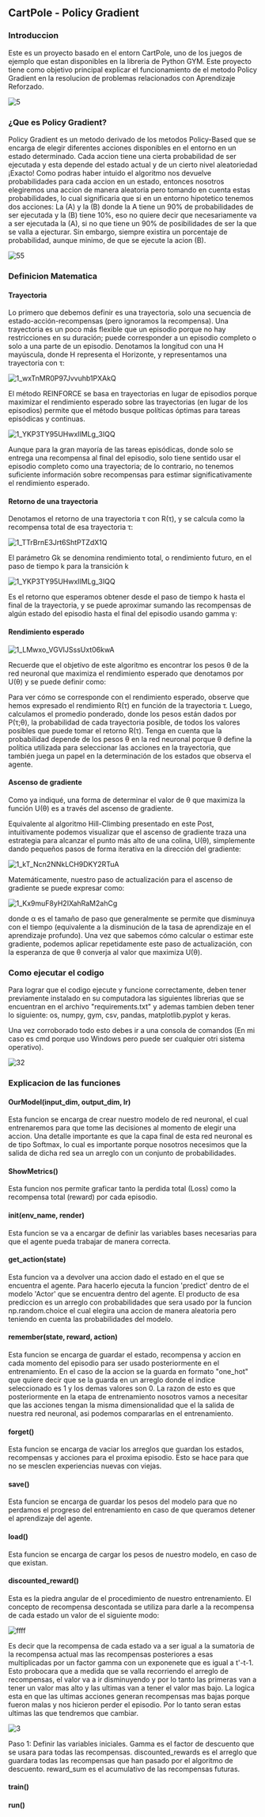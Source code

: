 ## CartPole - Policy Gradient

### Introduccion ###

Este es un proyecto basado en el entorn CartPole, uno de los juegos de ejemplo que estan disponibles en la libreria de Python GYM. Este proyecto tiene como objetivo principal explicar el funcionamiento de el metodo Policy Gradient en la resolucion de problemas relacionados con Aprendizaje Reforzado.

![5](https://user-images.githubusercontent.com/95035101/202281398-5cc3ad67-65c5-4ec1-bf6f-de54e8ae87c8.png)

### ¿Que es Policy Gradient? ###
Policy Gradient es un metodo derivado de los metodos Policy-Based que se encarga de elegir diferentes acciones disponibles en el entorno en un estado determinado. Cada accion tiene una cierta probabilidad de ser ejecutada y esta depende del estado actual y de un cierto nivel aleatoriedad ¡Exacto! Como podras haber intuido el algoritmo nos devuelve probabilidades para cada accion en un estado, entonces nosotros elegiremos una accion de manera aleatoria pero tomando en cuenta estas probabilidades, lo cual significaria que si en un entorno hipotetico tenemos dos acciones: La (A) y la (B) donde la A tiene un 90% de probabilidades de ser ejecutada y la (B) tiene 10%, eso no quiere decir que necesariamente va a ser ejecutada la (A), si no que tiene un 90% de posibilidades de ser la que se valla a ejecturar. Sin embargo, siempre existira un porcentaje de probabilidad, aunque minimo, de que se ejecute la acion (B).

![55](https://user-images.githubusercontent.com/95035101/202281437-99662b10-c5d6-485a-86d1-4aa8fa828fdb.png)

### Definicion Matematica ###

#### Trayectoria ####
Lo primero que debemos definir es una trayectoria, solo una secuencia de estado-acción-recompensas (pero ignoramos la recompensa). Una trayectoria es un poco más flexible que un episodio porque no hay restricciones en su duración; puede corresponder a un episodio completo o solo a una parte de un episodio. Denotamos la longitud con una H mayúscula, donde H representa el Horizonte, y representamos una trayectoria con τ:  

![1_wxTnMR0P97Jvvuhb1PXAkQ](https://user-images.githubusercontent.com/95035101/202324606-bed180c5-4449-45a5-963e-c258f6f969b4.png)

El método REINFORCE se basa en trayectorias en lugar de episodios porque maximizar el rendimiento esperado sobre las trayectorias (en lugar de los episodios) permite que el método busque políticas óptimas para tareas episódicas y continuas.  

![1_YKP3TY95UHwxIlMLg_3IQQ](https://user-images.githubusercontent.com/95035101/202324878-abfb7dbb-125a-402c-a399-f055103ee64d.png)

Aunque para la gran mayoría de las tareas episódicas, donde solo se entrega una recompensa al final del episodio, solo tiene sentido usar el episodio completo como una trayectoria; de lo contrario, no tenemos suficiente información sobre recompensas para estimar significativamente el rendimiento esperado.  

#### Retorno de una trayectoria ####

Denotamos el retorno de una trayectoria τ con R(τ), y se calcula como la recompensa total de esa trayectoria τ:  

![1_TTrBrnE3Jrt6ShtPTZdX1Q](https://user-images.githubusercontent.com/95035101/202324858-4d567bf8-1127-4db9-818c-1af0720a0343.png)

El parámetro Gk se denomina rendimiento total, o rendimiento futuro, en el paso de tiempo k para la transición k  

![1_YKP3TY95UHwxIlMLg_3IQQ](https://user-images.githubusercontent.com/95035101/202325130-c4faeced-a169-4a1b-9eca-2c476350ff45.png)

Es el retorno que esperamos obtener desde el paso de tiempo k hasta el final de la trayectoria, y se puede aproximar sumando las recompensas de algún estado del episodio hasta el final del episodio usando gamma γ:  

#### Rendimiento esperado ####

![1_LMwxo_VGVIJSssUxt06kwA](https://user-images.githubusercontent.com/95035101/202325121-0484e865-6668-4d43-9aec-f711df106849.png)

Recuerde que el objetivo de este algoritmo es encontrar los pesos θ de la red neuronal que maximiza el rendimiento esperado que denotamos por U(θ) y se puede definir como:

Para ver cómo se corresponde con el rendimiento esperado, observe que hemos expresado el rendimiento R(τ) en función de la trayectoria τ. Luego, calculamos el promedio ponderado, donde los pesos están dados por P(τ;θ), la probabilidad de cada trayectoria posible, de todos los valores posibles que puede tomar el retorno R(τ). Tenga en cuenta que la probabilidad depende de los pesos θ en la red neuronal porque θ define la política utilizada para seleccionar las acciones en la trayectoria, que también juega un papel en la determinación de los estados que observa el agente.

#### Ascenso de gradiente ####  

Como ya indiqué, una forma de determinar el valor de θ que maximiza la función U(θ) es a través del ascenso de gradiente.  

Equivalente al algoritmo Hill-Climbing presentado en este Post, intuitivamente podemos visualizar que el ascenso de gradiente traza una estrategia para alcanzar el punto más alto de una colina, U(θ), simplemente dando pequeños pasos de forma iterativa en la dirección del gradiente:  

![1_kT_Ncn2NNkLCH9DKY2RTuA](https://user-images.githubusercontent.com/95035101/202325216-f46a02c5-7bff-4118-bce8-3b62327c8121.png)

Matemáticamente, nuestro paso de actualización para el ascenso de gradiente se puede expresar como:  

![1_Kx9muF8yH2IXahRaM2ahCg](https://user-images.githubusercontent.com/95035101/202325350-ee85e65f-7895-4155-9c21-a05791e7d791.png)

donde α es el tamaño de paso que generalmente se permite que disminuya con el tiempo (equivalente a la disminución de la tasa de aprendizaje en el aprendizaje profundo). Una vez que sabemos cómo calcular o estimar este gradiente, podemos aplicar repetidamente este paso de actualización, con la esperanza de que θ converja al valor que maximiza U(θ).  

### Como ejecutar el codigo ###

Para lograr que el codigo ejecute y funcione correctamente, deben tener previamente instalado en su computadora las siguientes librerias que se encuentran en el archivo "requirements.txt" y ademas tambien deben tener lo siguiente: os, numpy, gym, csv, pandas, matplotlib.pyplot y keras.

Una vez corroborado todo esto debes ir a una consola de comandos (En mi caso es cmd porque uso Windows pero puede ser cualquier otri sistema operativo).

![32](https://user-images.githubusercontent.com/95035101/202325630-f0622bc4-89b0-41c2-94d2-6e2e928108ab.png)

### Explicacion de las funciones ###

#### OurModel(input_dim, output_dim, lr) ####
Esta funcion se encarga de crear nuestro modelo de red neuronal, el cual entrenaremos para que tome las decisiones al momento de elegir una accion. Una detalle importante es que la capa final de esta red neuronal es de tipo Softmax, lo cual es importante porque nosotros necesimos que la salida de dicha red sea un arreglo con un conjunto de probabilidades.

#### ShowMetrics() ####
Esta funcion nos permite graficar tanto la perdida total (Loss) como la recompensa total (reward) por cada episodio.

#### __init__(env_name, render) ####
Esta funcion se va a encargar de definir las variables bases necesarias para que el agente pueda trabajar de manera correcta. 

#### get_action(state) ####
Esta funcion va a devolver una accion dado el estado en el que se encuentra el agente. Para hacerlo ejecuta la funcion 'predict' dentro de el modelo 'Actor' que se encuentra dentro del agente. El producto de esa prediccion es un arreglo con probabilidades que sera usado por la funcion np.random.choice el cual elegira una accion de manera aleatoria pero teniendo en cuenta las probabilidades del modelo.

#### remember(state, reward, action) ####
Esta funcion se encarga de guardar el estado, recompensa y accion en cada momento del episodio para ser usado posteriormente en el entrenamiento. En el caso de la accion se la guarda en formato "one_hot" que quiere decir que se la guarda en un arreglo donde el indice seleccionado es 1 y los demas valores son 0. La razon de esto es que posteriormente en la etapa de entrenamiento nosotros vamos a necesitar que las acciones tengan la misma dimensionalidad que el la salida de nuestra red neuronal, asi podemos compararlas en el entrenamiento.

#### forget() ####
Esta funcion se encarga de vaciar los arreglos que guardan los estados, recompensas y acciones para el proxima episodio. Esto se hace para que no se mesclen experiencias nuevas con viejas.

#### save() ####
Esta funcion se encarga de guardar los pesos del modelo para que no perdamos el progreso del entrenamiento en caso de que queramos detener el aprendizaje del agente.

#### load() ####
Esta funcion se encarga de cargar los pesos de nuestro modelo, en caso de que existan.

#### discounted_reward() ####
Esta es la piedra angular de el procedimiento de nuestro entrenamiento. El concepto de recompensa descontada se utiliza para darle a la recompensa de cada estado un valor de el siguiente modo:   

![ffff](https://user-images.githubusercontent.com/95035101/202328785-413b4da0-ba97-4323-9819-262d348aa70e.png)

Es decir que la recompensa de cada estado va a ser igual a la sumatoria de la recompensa actual mas las recompensas posteriores a esas multiplicadas por un factor gamma con un exponenete que es igual a t'-t-1. Esto probocara que a medida que se valla recorriendo el arreglo de recompensas, el valor va a ir disminuyendo y por lo tanto las primeras van a tener un valor mas alto y las ultimas van a tener el valor mas bajo. La logica esta en que las ultimas acciones generan recompensas mas bajas porque fueron malas y nos hicieron perder el episodio. Por lo tanto seran estas ultimas las que tendremos que cambiar.

![3](https://user-images.githubusercontent.com/95035101/202329584-7c3e601d-8941-4c13-9414-490c045e2f8e.png)

Paso 1: Definir las variables iniciales. Gamma es el factor de descuento que se usara para todas las recompensas. discounted_rewards es el arreglo que guardara todas las recompensas que han pasado por el algoritmo de descuento. reward_sum es el acumulativo de las recompensas futuras.



#### train() ####

#### run() ####


